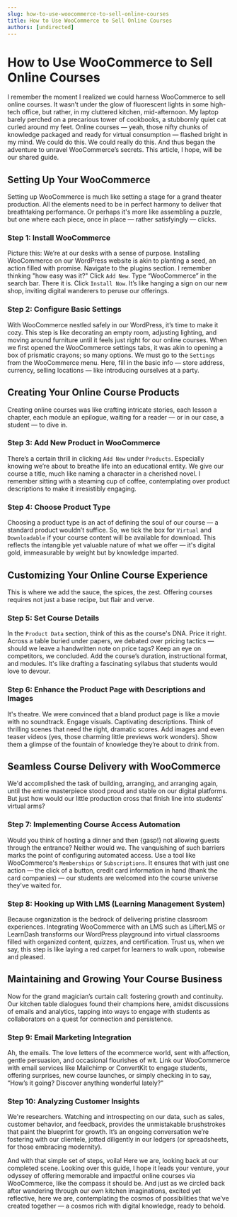 ```yaml
---
slug: how-to-use-woocommerce-to-sell-online-courses
title: How to Use WooCommerce to Sell Online Courses
authors: [undirected]
---
```



# How to Use WooCommerce to Sell Online Courses

I remember the moment I realized we could harness WooCommerce to sell online courses. It wasn’t under the glow of fluorescent lights in some high-tech office, but rather, in my cluttered kitchen, mid-afternoon. My laptop barely perched on a precarious tower of cookbooks, a stubbornly quiet cat curled around my feet. Online courses — yeah, those nifty chunks of knowledge packaged and ready for virtual consumption — flashed bright in my mind. We could do this. We could really do this. And thus began the adventure to unravel WooCommerce’s secrets. This article, I hope, will be our shared guide. 

## Setting Up Your WooCommerce

Setting up WooCommerce is much like setting a stage for a grand theater production. All the elements need to be in perfect harmony to deliver that breathtaking performance. Or perhaps it's more like assembling a puzzle, but one where each piece, once in place — rather satisfyingly — clicks.

### Step 1: Install WooCommerce

Picture this: We’re at our desks with a sense of purpose. Installing WooCommerce on our WordPress website is akin to planting a seed, an action filled with promise. Navigate to the plugins section. I remember thinking "how easy was it?" Click `Add New`. Type “WooCommerce” in the search bar. There it is. Click `Install Now`. It’s like hanging a sign on our new shop, inviting digital wanderers to peruse our offerings.

### Step 2: Configure Basic Settings

With WooCommerce nestled safely in our WordPress, it’s time to make it cozy. This step is like decorating an empty room, adjusting lighting, and moving around furniture until it feels just right for our online courses. When we first opened the WooCommerce settings tabs, it was akin to opening a box of prismatic crayons; so many options. We must go to the `Settings` from the WooCommerce menu. Here, fill in the basic info — store address, currency, selling locations — like introducing ourselves at a party.

## Creating Your Online Course Products

Creating online courses was like crafting intricate stories, each lesson a chapter, each module an epilogue, waiting for a reader — or in our case, a student — to dive in.

### Step 3: Add New Product in WooCommerce

There’s a certain thrill in clicking `Add New` under `Products`. Especially knowing we’re about to breathe life into an educational entity. We give our course a title, much like naming a character in a cherished novel. I remember sitting with a steaming cup of coffee, contemplating over product descriptions to make it irresistibly engaging.

### Step 4: Choose Product Type

Choosing a product type is an act of defining the soul of our course — a standard product wouldn’t suffice. So, we tick the box for `Virtual` and `Downloadable` if your course content will be available for download. This reflects the intangible yet valuable nature of what we offer — it's digital gold, immeasurable by weight but by knowledge imparted.

## Customizing Your Online Course Experience

This is where we add the sauce, the spices, the zest. Offering courses requires not just a base recipe, but flair and verve.

### Step 5: Set Course Details

In the `Product Data` section, think of this as the course's DNA. Price it right. Across a table buried under papers, we debated over pricing tactics — should we leave a handwritten note on price tags? Keep an eye on competitors, we concluded. Add the course’s duration, instructional format, and modules. It's like drafting a fascinating syllabus that students would love to devour.

### Step 6: Enhance the Product Page with Descriptions and Images

It's theatre. We were convinced that a bland product page is like a movie with no soundtrack. Engage visuals. Captivating descriptions. Think of thrilling scenes that need the right, dramatic scores. Add images and even teaser videos (yes, those charming little previews work wonders). Show them a glimpse of the fountain of knowledge they’re about to drink from.

## Seamless Course Delivery with WooCommerce

We'd accomplished the task of building, arranging, and arranging again, until the entire masterpiece stood proud and stable on our digital platforms. But just how would our little production cross that finish line into students’ virtual arms?

### Step 7: Implementing Course Access Automation

Would you think of hosting a dinner and then {gasp!} not allowing guests through the entrance? Neither would we. The vanquishing of such barriers marks the point of configuring automated access. Use a tool like WooCommerce's `Memberships` or `Subscriptions`. It ensures that with just one action — the click of a button, credit card information in hand (thank the card companies) — our students are welcomed into the course universe they've waited for.

### Step 8: Hooking up With LMS (Learning Management System)

Because organization is the bedrock of delivering pristine classroom experiences. Integrating WooCommerce with an LMS such as LifterLMS or LearnDash transforms our WordPress playground into virtual classrooms filled with organized content, quizzes, and certification. Trust us, when we say, this step is like laying a red carpet for learners to walk upon, robewise and pleased.

## Maintaining and Growing Your Course Business

Now for the grand magician’s curtain call: fostering growth and continuity. Our kitchen table dialogues found their champions here, amidst discussions of emails and analytics, tapping into ways to engage with students as collaborators on a quest for connection and persistence.

### Step 9: Email Marketing Integration

Ah, the emails. The love letters of the ecommerce world, sent with affection, gentle persuasion, and occasional flourishes of wit. Link our WooCommerce with email services like Mailchimp or ConvertKit to engage students, offering surprises, new course launches, or simply checking in to say, “How’s it going? Discover anything wonderful lately?"

### Step 10: Analyzing Customer Insights

We're researchers. Watching and introspecting on our data, such as sales, customer behavior, and feedback, provides the unmistakable brushstrokes that paint the blueprint for growth. It’s an ongoing conversation we’re fostering with our clientele, jotted diligently in our ledgers (or spreadsheets, for those embracing modernity).

And with that simple set of steps, voila! Here we are, looking back at our completed scene. Looking over this guide, I hope it leads your venture, your odyssey of offering memorable and impactful online courses via WooCommerce, like the compass it should be. And just as we circled back after wandering through our own kitchen imaginations, excited yet reflective, here we are, contemplating the cosmos of possibilities that we’ve created together — a cosmos rich with digital knowledge, ready to behold.